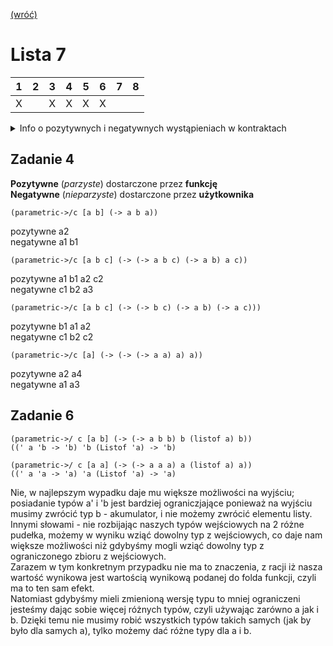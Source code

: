 [(wróć)](../)

# Lista 7
| 1 | 2 | 3 | 4 | 5 | 6 | 7 | 8 |
|---|---|---|---|---|---|---|---|
| X |   | X | X | X | X |   |   |

<details>
<summary> Info o pozytywnych i negatywnych wystąpieniach w kontraktach </summary>

Intuicja jest taka, że wystąpienia **pozytywne** opisują wartości **dostarczane przez funkcję** której dotyczy kontrakt, a **negatywne** - wartości **dostarczane przez użytkownika**. Formalnie _"wystąpienie jest pozytywne"_ to takie które jest na pozycji argumentu parzyście wielu strzałek (zero też jest liczbą parzystą), np.\
W kontrakcie (-> (-> A B) C D) wystąpienia **pozytywne** to **D** (nie jest argumentem żadnej strzałki, tylko na pozycji odpowiadającej zwracanej wartości) oraz A (jest argumentem dla obu strzałek, a dwa jest liczbą parzystą).\
Wystąpienia **negatywne** to **B** (jest "zwracaną wartością" strzałki będącej na pozycji argumentu) i **C** (jest na pozycji argumentu).\
W powyższym przykładzie ciekawe jest to, że **A** jest na pozycji **pozytywnej**, choć nie opisuje zwracanej wartości. Żeby jakaś wartość została sprawdzona ze względu na kontrakt A, musi być przekazana do funkcji (tej opisanej kontraktem (-> A B)) przez funkcję, której dotyczy cały kontrakt. Dlatego choć nie jest to zwracana wartość, to jest dostarczana przez funkcję opisaną kontraktem (-> (-> A B) C D).\
Z punktu widzenia kontaktów, polarność wystąpienia (czyli to, czy jest ono pozytywne, czy negatywne) ma istotne znaczenie dla "blamingu", czyli wskazania strony, która złamała kontrakt. Jest też potrzebne przy implementacji kontraktów parametrycznych. Jest to jednak pojęcie, które z punktu widzenia kontaktów, polarność wystąpienia (czyli to, czy jest ono pozytywne, czy negatywne) ma istotne znaczenie dla "blamingu", czyli wskazania strony, która złamała kontrakt. Jest też potrzebne przy implementacji kontraktów parametrycznych.\
Jest to jednak pojęcie, które przewija się przez wiele innych zagadnień z pogranicza logiki i języków programowania, dlatego poświęcamu mu trochę uwagi na tym przedmiocie.

</details>

## Zadanie 4
**Pozytywne** (_parzyste_) dostarczone przez **funkcję**\
**Negatywne** (_nieparzyste_) dostarczone przez **użytkownika**
```
(parametric->/c [a b] (-> a b a))
```
pozytywne a2\
negatywne a1 b1
```
(parametric->/c [a b c] (-> (-> a b c) (-> a b) a c))
```
pozytywne a1 b1 a2 c2\
negatywne c1 b2 a3
```
(parametric->/c [a b c] (-> (-> b c) (-> a b) (-> a c)))
```
pozytywne b1 a1 a2\
negatywne c1 b2 c2
```
(parametric->/c [a] (-> (-> (-> a a) a) a))
```
pozytywne a2 a4\
negatywne a1 a3

## Zadanie 6
```
(parametric->/ c [a b] (-> (-> a b b) b (listof a) b))
((' a 'b -> 'b) 'b (Listof 'a) -> 'b)

(parametric->/ c [a a] (-> (-> a a a) a (listof a) a))
((' a 'a -> 'a) 'a (Listof 'a) -> 'a)
```
Nie, w najlepszym wypadku daje mu większe możliwości na wyjściu; posiadanie typów a' i 'b jest bardziej ograniczjające ponieważ na wyjściu musimy zwrócić typ b - akumulator, i nie możemy zwrócić elementu listy. Innymi słowami - nie rozbijając naszych typów wejściowych na 2 różne pudełka, możemy w wyniku wziąć dowolny typ z wejściowych, co daje nam większe możliwości niż gdybyśmy mogli wziąć dowolny typ z ograniczonego zbioru z wejściowych.\
Zarazem w tym konkretnym przypadku nie ma to znaczenia, z racji iż nasza wartość wynikowa jest wartością wynikową podanej do folda funkcji, czyli ma to ten sam efekt.\
Natomiast gdybyśmy mieli zmienioną wersję typu to mniej ograniczeni jesteśmy dając sobie więcej różnych typów, czyli używając zarówno a jak i b. Dzięki temu nie musimy robić wszystkich typów takich samych (jak by było dla samych a), tylko możemy dać różne typy dla a i b.




